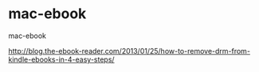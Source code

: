 mac-ebook
=========

mac-ebook

http://blog.the-ebook-reader.com/2013/01/25/how-to-remove-drm-from-kindle-ebooks-in-4-easy-steps/
